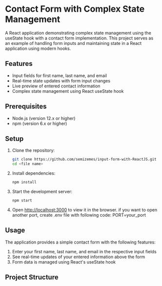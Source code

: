# Contact Form with Complex State Management

A React application demonstrating complex state management using the useState hook with a contact form implementation.
This project serves as an example of handling form inputs and maintaining state in a React application using modern
hooks.

## Features

- Input fields for first name, last name, and email
- Real-time state updates with form input changes
- Live preview of entered contact information
- Complex state management using React useState hook

## Prerequisites

- Node.js (version 12.x or higher)
- npm (version 6.x or higher)

## Setup

1. Clone the repository:
   ```bash
   git clone https://github.com/semizemes/input-form-with-ReactJS.git
   cd <file name>
   ```

2. Install dependencies:
   ```bash
   npm install
   ```

3. Start the development server:
   ```bash
   npm start
   ```

4. Open [http://localhost:3000](http://localhost:3000) to view it in the browser.
    if you want to open another port, create .env file with following code:
   PORT=your_port

## Usage

The application provides a simple contact form with the following features:

1. Enter your first name, last name, and email in the respective input fields
2. See real-time updates of your entered information above the form
3. Form data is managed using React's useState hook

## Project Structure
